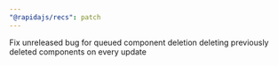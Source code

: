 ```yaml
---
"@rapidajs/recs": patch
---
```


Fix unreleased bug for queued component deletion deleting previously deleted components on every update
